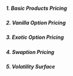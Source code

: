 ##### 1. Basic Products Pricing

##### 2. Vanilla Option Pricing

##### 3. Exotic Option Pricing

##### 4. Swaption Pricing

##### 5. Volatility Surface
